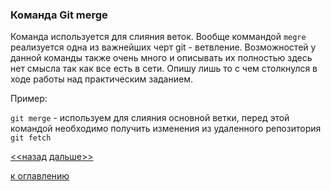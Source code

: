 ### Команда Git merge  
Команда используется для слияния веток. Вообще коммандой `megre` реализуется одна из важнейших черт git - ветвление. Возможностей у данной команды также очень много и описывать их полностью здесь нет смысла так как все есть в сети. Опишу лишь то с чем столкнулся в ходе работы над практическим заданием. 

Пример:  

`git merge` - используем для слияния основной ветки, перед этой командой необходимо получить изменения из удаленного репозитория `git fetch`  

[<<назад](./gitfetch.md)     [дальше>>](./github.md)  


[к оглавлению](./readme.md)